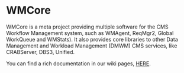 # WMCore
WMCore is a meta project providing multiple software for the CMS Workflow Management system, such as WMAgent, ReqMgr2, Global WorkQueue and WMStats).
It also provides core libraries to other Data Management and Workload Management (DMWM) CMS services, like CRABServer, DBS3, Unified.

You can find a rich documentation in our wiki pages, [HERE](https://github.com/dmwm/WMCore/wiki).

